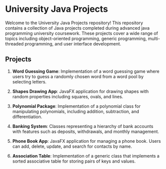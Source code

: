 # University Java Projects

Welcome to the University Java Projects repository! This repository contains a collection of Java projects completed during advanced java programming university coursework. 
These projects cover a wide range of topics including object-oriented programming, generic programming, multi-threaded programming, and user interface development.

## Projects

1. **Word Guessing Game**: Implementation of a word guessing game where users try to guess a randomly chosen word from a word pool by selecting letters.

2. **Shapes Drawing App**: JavaFX application for drawing shapes with random properties including squares, ovals, and lines.

3. **Polynomial Package**: Implementation of a polynomial class for manipulating polynomials, including addition, subtraction, and differentiation.

4. **Banking System**: Classes representing a hierarchy of bank accounts with features such as deposits, withdrawals, and monthly management.

5. **Phone Book App**: JavaFX application for managing a phone book. Users can add, delete, update, and search for contacts by name.

6. **Association Table**: Implementation of a generic class that implements a sorted associative table for storing pairs of keys and values.
